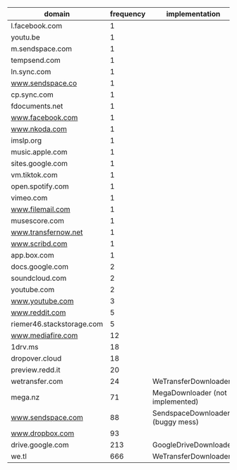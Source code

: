| domain                    | frequency | implementation                   |
|---------------------------|-----------|----------------------------------|
| l.facebook.com            | 1         ||
| youtu.be                  | 1         ||
| m.sendspace.com           | 1         ||
| tempsend.com              | 1         ||
| ln.sync.com               | 1         ||
| www.sendspace.co          | 1         ||
| cp.sync.com               | 1         ||
| fdocuments.net            | 1         ||
| www.facebook.com          | 1         ||
| www.nkoda.com             | 1         ||
| imslp.org                 | 1         ||
| music.apple.com           | 1         ||
| sites.google.com          | 1         ||
| vm.tiktok.com             | 1         ||
| open.spotify.com          | 1         ||
| vimeo.com                 | 1         ||
| www.filemail.com          | 1         ||
| musescore.com             | 1         ||
| www.transfernow.net       | 1         ||
| www.scribd.com            | 1         ||
| app.box.com               | 1         ||
| docs.google.com           | 2         ||
| soundcloud.com            | 2         ||
| youtube.com               | 2         ||
| www.youtube.com           | 3         ||
| www.reddit.com            | 5         ||
| riemer46.stackstorage.com | 5         ||
| www.mediafire.com         | 12        ||
| 1drv.ms                   | 18        ||
| dropover.cloud            | 18        ||
| preview.redd.it           | 20        ||
| wetransfer.com            | 24        | WeTransferDownloader             |
| mega.nz                   | 71        | MegaDownloader (not implemented) |
| www.sendspace.com         | 88        | SendspaceDownloader (buggy mess) |
| www.dropbox.com           | 93        ||
| drive.google.com          | 213       | GoogleDriveDownloader            |
| we.tl                     | 666       | WeTransferDownloader             |
